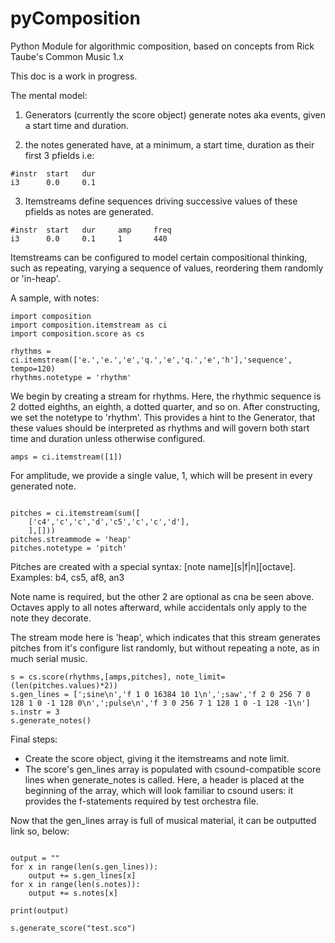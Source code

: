 pyComposition
=============

Python Module for algorithmic composition, based on concepts from Rick Taube's Common Music 1.x  

This doc is a work in progress. 


The mental model:

1. Generators (currently the score object) generate notes aka events, given a start time and duration. 

2. the notes generated have, at a minimum, a start time, duration as their first 3 pfields i.e:

```
#instr	start	dur	
i3      0.0 	0.1	 	
```  

3. Itemstreams define sequences driving successive values of these pfields as notes are generated.  

```
#instr	start	dur		amp		freq
i3      0.0 	0.1		1 		440
```  
Itemstreams can be configured to model certain compositional thinking, such as repeating, varying a sequence of values, reordering them randomly or 'in-heap'. 

A sample, with notes:


```
import composition
import composition.itemstream as ci
import composition.score as cs

rhythms = ci.itemstream(['e.','e.','e','q.','e','q.','e','h'],'sequence', tempo=120)
rhythms.notetype = 'rhythm'
```
We begin by creating a stream for rhythms. Here, the rhythmic sequence is 2 dotted eighths, an eighth, a dotted quarter, and so on. After constructing, we set the notetype to 'rhythm'.  This provides a hint to the Generator, that these values should be interpreted as rhythms and will govern both start time and duration unless otherwise configured.

```
amps = ci.itemstream([1])
```

For amplitude, we provide a single value, 1, which will be present in every generated note.

```

pitches = ci.itemstream(sum([
    ['c4','c','c','d','c5','c','c','d'],
    ],[]))
pitches.streammode = 'heap'
pitches.notetype = 'pitch'
```
Pitches are created with a special syntax: [note name][s|f|n][octave]. Examples: b4, cs5, af8, an3

Note name is required, but the other 2 are optional as cna be seen above. Octaves apply to all notes afterward, while accidentals only apply to the note they decorate.

The stream mode here is 'heap', which indicates that this stream generates pitches from it's configure list randomly, but without repeating a note, as in much serial music. 


```
s = cs.score(rhythms,[amps,pitches], note_limit=(len(pitches.values)*2))
s.gen_lines = [';sine\n','f 1 0 16384 10 1\n',';saw','f 2 0 256 7 0 128 1 0 -1 128 0\n',';pulse\n','f 3 0 256 7 1 128 1 0 -1 128 -1\n']
s.instr = 3
s.generate_notes()
```
Final steps:
- Create the score object, giving it the itemstreams and note limit.
- The score's gen_lines array is populated with csound-compatible score lines when generate_notes is called. Here, a header is placed at the beginning of the array, which will look familiar to csound users: it provides the f-statements required by test orchestra file.

Now that the gen_lines array is full of musical material, it can be outputted link so, below:


```

output = ""
for x in range(len(s.gen_lines)):
    output += s.gen_lines[x]
for x in range(len(s.notes)):
    output += s.notes[x]

print(output)
    
s.generate_score("test.sco")

```